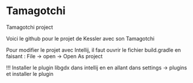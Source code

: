 # Tamagotchi
Tamagotchi project

Voici le github pour le projet de Kessler avec son Tamagotchi

Pour modifier le projet avec Intellij, il faut ouvrir le fichier build.gradle en faisant : 
File -> open -> Open As project

!!! Installer le plugin libgdx dans intellij en en allant dans settings -> plugins et installer le plugin